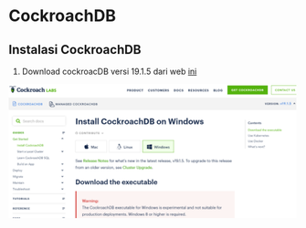 # CockroachDB


## Instalasi CockroachDB

1. Download cockroacDB versi 19.1.5 dari web [ini](https://www.cockroachlabs.com/docs/stable/install-cockroachdb-windows.html)

  ![](img/1.png)